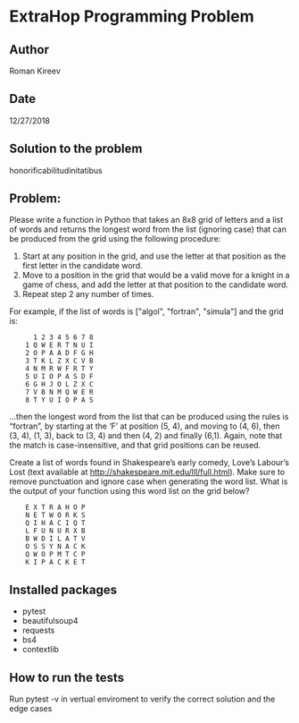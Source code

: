 # ExtraHop Programming Problem

## Author 
  Roman Kireev

## Date
  12/27/2018

## Solution to the problem
  honorificabilitudinitatibus

## Problem: 

Please write a function in Python that takes an 8x8 grid of letters and a list of words and returns the longest word from the list (ignoring case) that can be produced from the grid using the following procedure:

1. Start at any position in the grid, and use the letter at that position as the first letter in the candidate word.
2. Move to a position in the grid that would be a valid move for a knight in a game of chess, and add the letter at that position to the candidate word.
3. Repeat step 2 any number of times.

For example, if the list of words is ["algol", "fortran", "simula"] and the grid is:

          1 2 3 4 5 6 7 8
        1 Q W E R T N U I
        2 O P A A D F G H
        3 T K L Z X C V B
        4 N M R W F R T Y
        5 U I O P A S D F
        6 G H J O L Z X C
        7 V B N M Q W E R
        8 T Y U I O P A S

...then the longest word from the list that can be produced using the rules is “fortran”, by starting at the ‘F’ at position (5, 4), and moving to (4, 6), then (3, 4), (1, 3), back to (3, 4) and then (4, 2) and finally (6,1). Again, note that the match is case-insensitive, and that grid positions can be reused.

Create a list of words found in Shakespeare’s early comedy, Love’s Labour’s Lost (text available at http://shakespeare.mit.edu/lll/full.html). Make sure to remove punctuation and ignore case when generating the word list. What is the output of your function using this word list on the grid below?

        E X T R A H O P
        N E T W O R K S
        Q I H A C I Q T
        L F U N U R X B
        B W D I L A T V
        O S S Y N A C K
        Q W O P M T C P
        K I P A C K E T

## Installed packages 
- pytest
- beautifulsoup4
- requests
- bs4
- contextlib

## How to run the tests
  Run pytest -v in vertual enviroment to verify the correct solution and the edge cases



